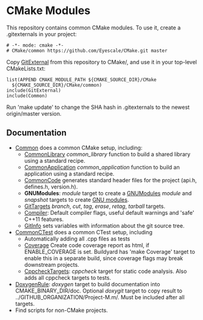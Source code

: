 # CMake Modules

This repository contains common CMake modules. To use it, create a
.gitexternals in your project:

    # -*- mode: cmake -*-
    # CMake/common https://github.com/Eyescale/CMake.git master

Copy [GitExternal](GitExternal.cmake) from this repository to CMake/,
and use it in your top-level CMakeLists.txt:

    list(APPEND CMAKE_MODULE_PATH ${CMAKE_SOURCE_DIR}/CMake
      ${CMAKE_SOURCE_DIR}/CMake/common)
    include(GitExternal)
    include(Common)

Run 'make update' to change the SHA hash in .gitexternals to the newest
origin/master version.

## Documentation

* [Common](Common.cmake) does a common CMake setup, including:
    * [CommonLibrary](CommonLibrary.cmake) *common_library* function to
      build a shared library using a standard recipe.
    * [CommonApplication](CommonApplication.cmake) *common_application*
      function to build an application using a standard recipe.
    * [CommonCode](CommonCode.cmake) generates standard header files for
      the project (api.h, defines.h, version.h).
    * **GNUModules**: *module* target to create a
      [GNUModules](GNUModules.cmake) *module* and *snapshot* targets to
      create [GNU modules](http://modules.sourceforge.net/).
    * [GitTargets](GitTargets.cmake) *branch*, *cut*, *tag*, *erase*,
      *retag*, *tarball* targets.
    * [Compiler](Compiler.cmake): Default compiler flags, useful default
      warnings and 'safe' C++11 features.
    * [GitInfo](GitInfo.cmake) sets variables with information about the
      git source tree.
* [CommonCTest](CommonCTest.cmake) does a common CTest setup, including
    * Automatically adding all .cpp files as tests
    * [Coverage](Coverage.cmake) Create code coverage report as html, if
      ENABLE_COVERAGE is set. Buildyard has 'make Coverage' target to
      enable this in a separate build, since coverage flags may break
      downstream projects.
    * [CppcheckTargets](CppcheckTargets.cmake): *cppcheck* target for
      static code analysis. Also adds all cppcheck targets to tests.
* [DoxygenRule](DoxygenRule.cmake): *doxygen* target to build
  documentation into CMAKE_BINARY_DIR/doc. Optional *doxygit* target to
  copy result to ../GITHUB_ORGANIZATION/Project-M.m/. Must be included
  after all targets.
* Find scripts for non-CMake projects.
